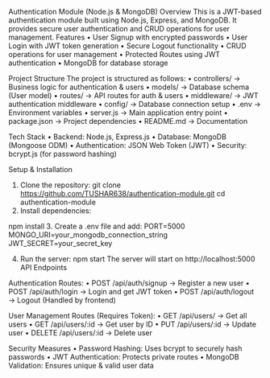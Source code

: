 Authentication Module (Node.js & MongoDB)
Overview
This is a JWT-based authentication module built using Node.js, Express, and MongoDB. It provides secure user authentication and CRUD operations for user management.
Features
•	User Signup with encrypted passwords
•	User Login with JWT token generation
•	Secure Logout functionality
•	CRUD operations for user management
•	Protected Routes using JWT authentication
•	MongoDB for database storage


Project Structure
The project is structured as follows:
•	controllers/ → Business logic for authentication & users
•	models/ → Database schema (User model)
•	routes/ → API routes for auth & users
•	middleware/ → JWT authentication middleware
•	config/ → Database connection setup
•	.env → Environment variables
•	server.js → Main application entry point
•	package.json → Project dependencies
•	README.md → Documentation



Tech Stack
•	Backend: Node.js, Express.js
•	Database: MongoDB (Mongoose ODM)
•	Authentication: JSON Web Token (JWT)
•	Security: bcrypt.js (for password hashing)



Setup & Installation
1.	Clone the repository:
git clone https://github.com/TUSHAR638/authentication-module.git
cd authentication-module
2.	Install dependencies:


npm install
3.	Create a .env file and add:
PORT=5000
MONGO_URI=your_mongodb_connection_string
JWT_SECRET=your_secret_key


4.	Run the server:
npm start
The server will start on http://localhost:5000
API Endpoints


Authentication Routes:
•	POST /api/auth/signup → Register a new user
•	POST /api/auth/login → Login and get JWT token
•	POST /api/auth/logout → Logout (Handled by frontend)



User Management Routes (Requires Token):
•	GET /api/users/ → Get all users
•	GET /api/users/:id → Get user by ID
•	PUT /api/users/:id → Update user
•	DELETE /api/users/:id → Delete user



Security Measures
•	Password Hashing: Uses bcrypt to securely hash passwords
•	JWT Authentication: Protects private routes
•	MongoDB Validation: Ensures unique & valid user data





